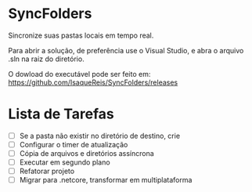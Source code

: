 # SyncFolders

Sincronize suas pastas locais em tempo real. 

Para abrir a solução, de preferência use o Visual Studio, e abra o arquivo .sln na raiz do diretório.

O dowload do executável pode ser feito em: https://github.com/IsaqueReis/SyncFolders/releases

Lista de Tarefas
===========================================

- [ ] Se a pasta não existir no diretório de destino, crie 
- [ ] Configurar o timer de atualização 
- [ ] Cópia de arquivos e diretórios assíncrona 
- [ ] Executar em segundo plano 
- [ ] Refatorar projeto
- [ ] Migrar para .netcore, transformar em multiplataforma
